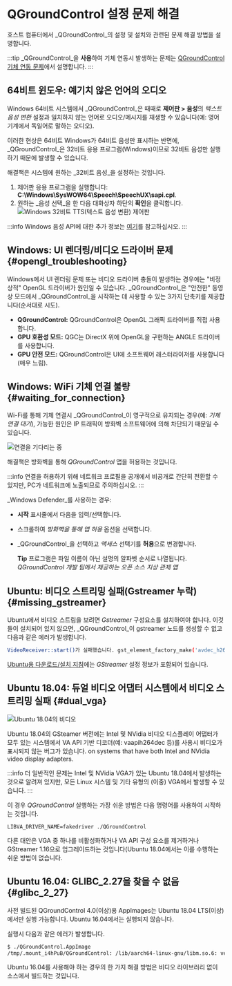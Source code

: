 # QGroundControl 설정 문제 해결

호스트 컴퓨터에서 _QGroundControl_의 설정 및 설치와 관련된 문제 해결 방법을 설명합니다.

:::tip
_QGroundControl_을 **사용**하여 기체 연동시 발생하는 문제는 [QGroundControl 기체 연동 문제](../troubleshooting/qgc_usage.md)에서 설명합니다.
:::

## 64비트 윈도우: 예기치 않은 언어의 오디오

Windows 64비트 시스템에서 _QGroundControl_은 때때로 **제어판 > 음성**의 _텍스트 음성 변환_ 설정과 일치하지 않는 언어로 오디오/메시지를 재생할 수 있습니다(예: 영어 기계에서 독일어로 말하는 오디오).

이러한 현상은 64비트 Windows가 64비트 음성만 표시하는 반면에, _QGroundControl_은 32비트 응용 프로그램(Windows)이므로 32비트 음성만 실행하기 때문에 발생할 수 있습니다.

해결책은 시스템에 원하는 _32비트 음성_을 설정하는 것입니다.

1. 제어판 응용 프로그램을 실행합니다: **C:\Windows\SysWOW64\Speech\SpeechUX\sapi.cpl**.
2. 원하는 _음성 선택_을 한 다음 대화상자 하단의 **확인**을 클릭합니다.
   ![Windows 32비트 TTS(텍스트 음성 변환) 제어판](../../../assets/support/windows_text_to_speech.png)

:::info
Windows 음성 API에 대한 추가 정보는 [여기](https://www.webbie.org.uk/blog/microsoft-speech/)를 참고하십시오.
:::

## Windows: UI 렌더링/비디오 드라이버 문제 {#opengl_troubleshooting}

Windows에서 UI 렌더링 문제 또는 비디오 드라이버 충돌이 발생하는 경우에는 "비정상적" OpenGL 드라이버가 원인일 수 있습니다. _QGroundControl_은 "안전한" 동영상 모드에서 _QGroundControl_을 시작하는 데 사용할 수 있는 3가지 단축키를 제공합니다(순서대로 시도).

- **QGroundControl:** QGroundControl은 OpenGL 그래픽 드라이버를 직접 사용합니다.
- **GPU 호환성 모드:** QGC는 DirectX 위에 OpenGL을 구현하는 ANGLE 드라이버를 사용합니다.
- **GPU 안전 모드:** QGroundControl은 UI에 소프트웨어 래스터라이저를 사용합니다(매우 느림).

## Windows: WiFi 기체 연결 불량 {#waiting_for_connection}

Wi-Fi를 통해 기체 연결시 _QGroundControl_이 영구적으로 유지되는 경우(예: _기체 연결 대기_), 가능한 원인은 IP 트래픽이 방화벽 소프트웨어에 의해 차단되기 때문일 수 있습니다.

![연결을 기다리는 중](../../../assets/support/waiting_for_connection.jpg)

해결책은 방화벽을 통해 _QGroundControl_ 앱을 허용하는 것입니다.

:::info
연결을 허용하기 위해 네트워크 프로필을 공개에서 비공개로 간단히 전환할 수 있지만, PC가 네트워크에 노출되므로 주의하십시오.
:::

_Windows Defender_를 사용하는 경우:

- **시작** 표시줄에서 다음을 입력/선택합니다.
- 스크롤하여 _방화벽을 통해 앱 허용_ 옵션을 선택합니다.
- _QGroundControl_을 선택하고 _액세스_ 선택기를 **허용**으로 변경합니다.

  **Tip** 프로그램은 파일 이름이 아닌 설명의 알파벳 순서로 나열됩니다.
  _QGroundControl 개발 팀에서 제공하는 오픈 소스 지상 관제 앱_

## Ubuntu: 비디오 스트리밍 실패(Gstreamer 누락) {#missing_gstreamer}

Ubuntu에서 비디오 스트림을 보려면 _Gstreamer_ 구성요소를 설치하여야 합니다.
이것들이 설치되어 있지 않으면, _QGroundControl_이 gstreamer 노드를 생성할 수 없고 다음과 같은 에러가 발생합니다.

```sh
VideoReceiver::start()가 실패했습니다. gst_element_factory_make('avdec_h264') 오류
```

[Ubuntu용 다운로드/설치 지침](../getting_started/download_and_install.md#ubuntu)에는 _GStreamer_ 설정 정보가 포함되어 있습니다.

## Ubuntu 18.04: 듀얼 비디오 어댑터 시스템에서 비디오 스트리밍 실패 {#dual_vga}

![Ubuntu 18.04의 비디오](../../../assets/support/troubleshooting_dual_vga_driver.jpg)

Ubuntu 18.04의 GSteamer 버전에는 Intel 및 NVidia 비디오 디스플레이 어댑터가 모두 있는 시스템에서 VA API 기반 디코더(예: vaapih264dec 등)를 사용시 비디오가 표시되지 않는 버그가 있습니다. on systems that have both Intel and NVidia video display adapters.

:::info
더 일반적인 문제는 Intel 및 NVidia VGA가 있는 Ubuntu 18.04에서 발생하는 것으로 알려져 있지만, 모든 Linux 시스템 및 기타 유형의 (이중) VGA에서 발생할 수 있습니다.
:::

이 경우 _QGroundControl_ 실행하는 가장 쉬운 방법은 다음 명령어를 사용하여 시작하는 것입니다.

```
LIBVA_DRIVER_NAME=fakedriver ./QGroundControl
```

다른 대안은 VGA 중 하나를 비활성화하거나 VA API 구성 요소를 제거하거나 GStreamer 1.16으로 업그레이드하는 것입니다(Ubuntu 18.04에서는 이를 수행하는 쉬운 방법이 없습니다.

## Ubuntu 16.04: GLIBC_2.27을 찾을 수 없음 {#glibc_2_27}

사전 빌드된 QGroundControl 4.0(이상)용 AppImages는 Ubuntu 18.04 LTS(이상)에서만 실행 가능합니다.
Ubuntu 16.04에서는 실행되지 않습니다.

실행시 다음과 같은 에러가 발생합니다.

```sh
$ ./QGroundControl.AppImage
/tmp/.mount_i4hPuB/QGroundControl: /lib/aarch64-linux-gnu/libm.so.6: version `GLIBC_2.27' not found (required by /tmp/.mount_i4hPuB/QGroundControl)
```

Ubuntu 16.04를 사용해야 하는 경우의 한 가지 해결 방법은 비디오 라이브러리 없이 소스에서 빌드하는 것입니다.
